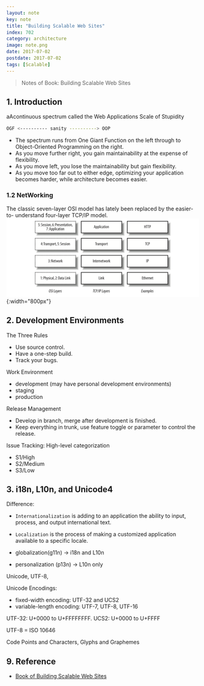 ```yaml
---
layout: note
key: note
title: "Building Scalable Web Sites"
index: 702
category: architecture
image: note.png
date: 2017-07-02
postdate: 2017-07-02
tags: [Scalable]
---
```


> Notes of Book: Building Scalable Web Sites

## 1. Introduction
aAcontinuous spectrum called the Web Applications Scale of Stupidity
```sh
OGF <---------- sanity ----------> OOP
```
* The spectrum runs from One Giant Function on the left through to Object-Oriented Programming on the right.
* As you move further right, you gain maintainability at the expense of flexibility.
* As you move left, you lose the maintainability but gain flexibility.
* As you move too far out to either edge, optimizing your application becomes harder, while architecture becomes easier.

### 1.2 NetWorking
The classic seven-layer OSI model has lately been replaced by the easier-to- understand four-layer TCP/IP model.
![image](/public/images/note/building-scalable-web-sites/tcpip_model.png){:width="800px"}  

## 2. Development Environments
The Three Rules
* Use source control.
* Have a one-step build.
* Track your bugs.

Work Environment
* development (may have personal development environments)
* staging
* production

Release Management
* Develop in branch, merge after development is finished.
* Keep everything in trunk, use feature toggle or parameter to control the release.

Issue Tracking: High-level categorization
* S1/High
* S2/Medium
* S3/Low

## 3. i18n, L10n, and Unicode4
Difference:
* `Internationalization` is adding to an application the ability to input, process, and output international text.
* `Localization` is the process of making a customized application available to a specific locale.

* globalization(g11n) -> i18n and L10n
* personalization (p13n) -> L10n only

Unicode, UTF-8,

Unicode Encodings:
* fixed-width encoding: UTF-32 and UCS2
* variable-length encoding: UTF-7, UTF-8, UTF-16

UTF-32: U+0000 to U+FFFFFFFF.
UCS2: U+0000 to U+FFFF

UTF-8 = ISO 10646


Code Points and Characters, Glyphs and Graphemes



## 9. Reference
* [Book of Building Scalable Web Sites](https://www.amazon.com/Building-Scalable-Web-Sites-Applications/dp/0596102356)
